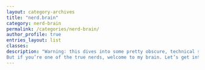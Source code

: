 ```yaml
---
layout: category-archives
title: "nerd.brain"
category: nerd-brain
permalink: /categories/nerd-brain/
author_profile: true
entries_layout: list
classes:
description: "Warning: this dives into some pretty obscure, technical stuff. You’ll either love it or your eyes will glaze over. Either response is fine.
But if you’re one of the true nerds, welcome to my brain. Let’s get into the details."
---
```

